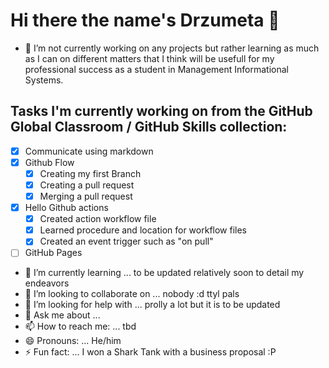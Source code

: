 # Hi there the name's Drzumeta 👋
- 🔭 I’m not currently working on any projects but rather learning as much as I can on different matters that I think will be usefull for my professional success as a student in Management Informational Systems.

## Tasks I'm currently working on from the GitHub Global Classroom / GitHub Skills collection:
- [x] Communicate using markdown
- [x] Github Flow
  - [x] Creating my first Branch
  - [x] Creating a pull request
  - [x] Merging a pull request
- [x] Hello Github actions
  - [x] Created action workflow file
  - [x] Learned procedure and location for workflow files
  - [x] Created an event trigger such as "on pull"
- [ ] GitHub Pages
  
- 🌱 I’m currently learning ... to be updated relatively soon to detail my endeavors
- 👯 I’m looking to collaborate on ... nobody :d ttyl pals
- 🤔 I’m looking for help with ... prolly a lot but it is to be updated
- 💬 Ask me about ... 
- 📫 How to reach me: ... tbd
- 😄 Pronouns: ... He/him
- ⚡ Fun fact: ... I won a Shark Tank with a business proposal :P
